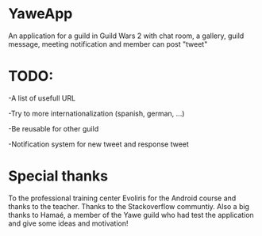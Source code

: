 # YaweApp
An application for a guild in Guild Wars 2 with chat room, a gallery, guild message, meeting notification and member can post "tweet"

# TODO:

-A list of usefull URL

-Try to more internationalization (spanish, german, ...)

-Be reusable for other guild

-Notification system for new tweet and response tweet


# Special thanks

To the professional training center Evoliris for the Android course and thanks to the teacher.
Thanks to the Stackoverflow communtiy.
Also a big thanks to Hamaé, a member of the Yawe guild who had test the application and give some ideas and motivation!

